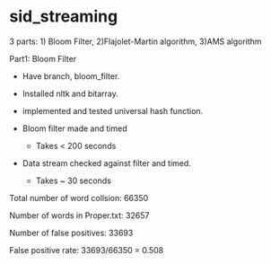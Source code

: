 # sid_streaming
3 parts: 1) Bloom Filter, 2)Flajolet-Martin algorithm, 3)AMS algorithm

Part1: Bloom Filter

* Have branch, bloom_filter.

* Installed nltk and bitarray.

* implemented and tested universal hash function.

* Bloom filter made and timed
   * Takes < 200 seconds

* Data stream checked against filter and timed.
    * Takes ~ 30 seconds
    
Total number of word collsion: 66350

Number of words in Proper.txt: 32657

Number of false positives: 33693

False positive rate: 33693/66350 = 0.508